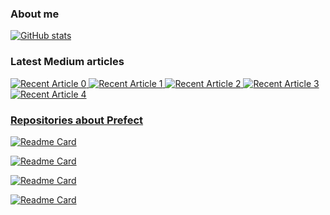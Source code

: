 ### About me

<!--
**anna-geller/anna-geller** is a ✨ _special_ ✨ repository because its `README.md` (this file) appears on your GitHub profile.

Here are some ideas to get you started:

- 🤖 My private space on the Internet: [annageller.com](http://annageller.com/) 
- 📚 Blog on Medium: [annageller.medium.com](https://annageller.medium.com/)
- 💬 LinkedIn: [anna-geller-12a86811a](https://www.linkedin.com/in/anna-geller-12a86811a/)
- 📫 The easiest way to reach me is via email: contact@annageller.com 
-->

<!-- Please don't remove this: Grab your social icons from https://github.com/carlsednaoui/gitsocial -->


[![GitHub stats](https://github-readme-stats.vercel.app/api?username=anna-geller&count_private=true&show_icons=true&theme=radical&hide_rank=false)](https://github.com/anuraghazra/github-readme-stats)


### Latest Medium articles
<a target="_blank" href="https://github-readme-medium-recent-article.vercel.app/medium/@annageller/0"><img src="https://github-readme-medium-recent-article.vercel.app/medium/@annageller/0" alt="Recent Article 0"> 
 <a target="_blank" href="https://github-readme-medium-recent-article.vercel.app/medium/@annageller/1"><img src="https://github-readme-medium-recent-article.vercel.app/medium/@annageller/1" alt="Recent Article 1">
 <a target="_blank" href="https://github-readme-medium-recent-article.vercel.app/medium/@annageller/2"><img src="https://github-readme-medium-recent-article.vercel.app/medium/@annageller/2" alt="Recent Article 2">
 <a target="_blank" href="https://github-readme-medium-recent-article.vercel.app/medium/@annageller/3"><img src="https://github-readme-medium-recent-article.vercel.app/medium/@annageller/3" alt="Recent Article 3">
  <a target="_blank" href="https://github-readme-medium-recent-article.vercel.app/medium/@annageller/4"><img src="https://github-readme-medium-recent-article.vercel.app/medium/@annageller/4" alt="Recent Article 4">
    
### Repositories about Prefect
[![Readme Card](https://github-readme-stats.vercel.app/api/pin/?username=anna-geller&repo=prefect-deployment-patterns)](https://github.com/anna-geller/prefect-deployment-patterns)

[![Readme Card](https://github-readme-stats.vercel.app/api/pin/?username=anna-geller&repo=dataflow-ops)](https://github.com/anna-geller/dataflow-ops)

[![Readme Card](https://github-readme-stats.vercel.app/api/pin/?username=anna-geller&repo=dataflow-ops-aws-eks)](https://github.com/anna-geller/dataflow-ops-aws-eks) 

[![Readme Card](https://github-readme-stats.vercel.app/api/pin/?username=anna-geller&repo=prefect-docker-deployment)](https://github.com/anna-geller/prefect-docker-deployment) 


